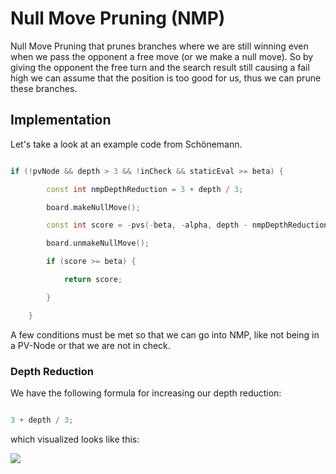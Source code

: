 # Null Move Pruning (NMP)

Null Move Pruning that prunes branches where we are still winning even when we pass the opponent a free move (or we make a null move). So by giving the opponent the free turn and the search result still causing a fail high we can assume that the position is too good for us, thus we can prune these branches.

## Implementation 

Let's take a look at an example code from Schönemann.

```c++

if (!pvNode && depth > 3 && !inCheck && staticEval >= beta) {

        const int nmpDepthReduction = 3 + depth / 3;

        board.makeNullMove();

        const int score = -pvs(-beta, -alpha, depth - nmpDepthReduction, ply + 1, board, !cutNode);

        board.unmakeNullMove();

        if (score >= beta) {

            return score;

        }

    }

```

A few conditions must be met so that we can go into NMP, like not being in a PV-Node or that we are not in check. 

### Depth Reduction

We have the following formula for increasing our depth reduction:

```c++

3 + depth / 3;

```

which visualized looks like this:

![](nmpDepthScaling.png)




